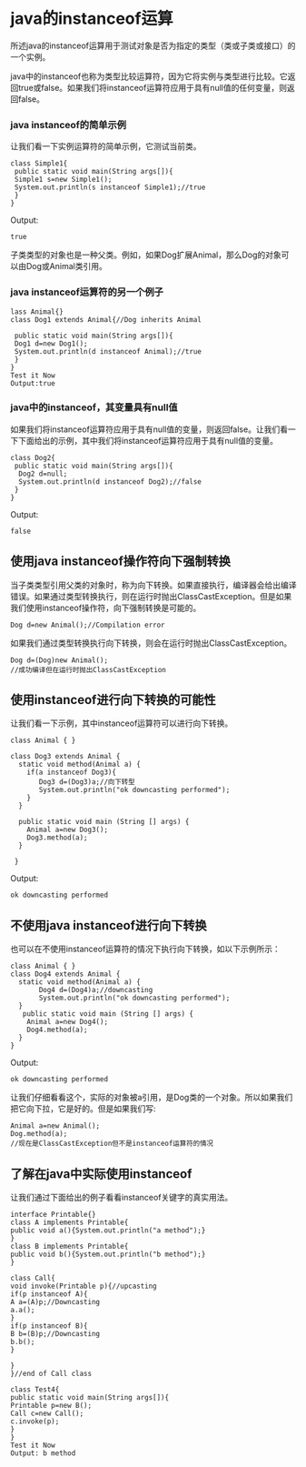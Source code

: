 # java的instanceof运算
所述java的instanceof运算用于测试对象是否为指定的类型（类或子类或接口）的一个实例。

java中的instanceof也称为类型比较运算符，因为它将实例与类型进行比较。它返回true或false。如果我们将instanceof运算符应用于具有null值的任何变量，则返回false。

### java instanceof的简单示例
让我们看一下实例运算符的简单示例，它测试当前类。
```
class Simple1{  
 public static void main(String args[]){  
 Simple1 s=new Simple1();  
 System.out.println(s instanceof Simple1);//true  
 }  
}  
```
Output:
```
true
```
子类类型的对象也是一种父类。例如，如果Dog扩展Animal，那么Dog的对象可以由Dog或Animal类引用。

### java instanceof运算符的另一个例子
```
lass Animal{}  
class Dog1 extends Animal{//Dog inherits Animal  
  
 public static void main(String args[]){  
 Dog1 d=new Dog1();  
 System.out.println(d instanceof Animal);//true  
 }  
}  
Test it Now
Output:true
```

### java中的instanceof，其变量具有null值
如果我们将instanceof运算符应用于具有null值的变量，则返回false。让我们看一下下面给出的示例，其中我们将instanceof运算符应用于具有null值的变量。
```
class Dog2{  
 public static void main(String args[]){  
  Dog2 d=null;  
  System.out.println(d instanceof Dog2);//false  
 }  
}  
```
Output:
```
false
```

## 使用java instanceof操作符向下强制转换

当子类类型引用父类的对象时，称为向下转换。如果直接执行，编译器会给出编译错误。如果通过类型转换执行，则在运行时抛出ClassCastException。但是如果我们使用instanceof操作符，向下强制转换是可能的。
```
Dog d=new Animal();//Compilation error  
```
如果我们通过类型转换执行向下转换，则会在运行时抛出ClassCastException。
```
Dog d=(Dog)new Animal();  
//成功编译但在运行时抛出ClassCastException   
```

## 使用instanceof进行向下转换的可能性
让我们看一下示例，其中instanceof运算符可以进行向下转换。
```
class Animal { }  
  
class Dog3 extends Animal {  
  static void method(Animal a) {  
    if(a instanceof Dog3){  
       Dog3 d=(Dog3)a;//向下转型   
       System.out.println("ok downcasting performed");  
    }  
  }  
   
  public static void main (String [] args) {  
    Animal a=new Dog3();  
    Dog3.method(a);  
  }  
    
 }  
```
Output:
```
ok downcasting performed
```

## 不使用java instanceof进行向下转换
也可以在不使用instanceof运算符的情况下执行向下转换，如以下示例所示：
```
class Animal { }  
class Dog4 extends Animal {  
  static void method(Animal a) {  
       Dog4 d=(Dog4)a;//downcasting  
       System.out.println("ok downcasting performed");  
  }  
   public static void main (String [] args) {  
    Animal a=new Dog4();  
    Dog4.method(a);  
  }  
}  
```
Output:
```
ok downcasting performed
```
让我们仔细看看这个，实际的对象被a引用，是Dog类的一个对象。所以如果我们把它向下拉，它是好的。但是如果我们写:
```
Animal a=new Animal();  
Dog.method(a);  
//现在是ClassCastException但不是instanceof运算符的情况 
```

## 了解在java中实际使用instanceof
让我们通过下面给出的例子看看instanceof关键字的真实用法。
```
interface Printable{}  
class A implements Printable{  
public void a(){System.out.println("a method");}  
}  
class B implements Printable{  
public void b(){System.out.println("b method");}  
}  
  
class Call{  
void invoke(Printable p){//upcasting  
if(p instanceof A){  
A a=(A)p;//Downcasting   
a.a();  
}  
if(p instanceof B){  
B b=(B)p;//Downcasting   
b.b();  
}  
  
}  
}//end of Call class  
  
class Test4{  
public static void main(String args[]){  
Printable p=new B();  
Call c=new Call();  
c.invoke(p);  
}  
}  
Test it Now
Output: b method
```
